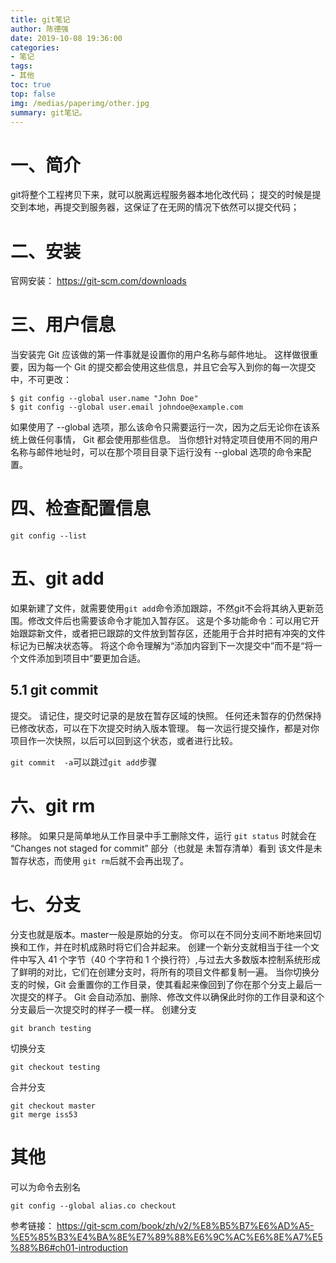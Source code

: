 ```yaml
---
title: git笔记
author: 陈德强
date: 2019-10-08 19:36:00
categories:
- 笔记
tags:
- 其他
toc: true
top: false
img: /medias/paperimg/other.jpg
summary: git笔记。
---
```


# 一、简介
git将整个工程拷贝下来，就可以脱离远程服务器本地化改代码；
提交的时候是提交到本地，再提交到服务器，这保证了在无网的情况下依然可以提交代码；

# 二、安装
官网安装：
https://git-scm.com/downloads

# 三、用户信息
当安装完 Git 应该做的第一件事就是设置你的用户名称与邮件地址。 这样做很重要，因为每一个 Git 的提交都会使用这些信息，并且它会写入到你的每一次提交中，不可更改：
```
$ git config --global user.name "John Doe"
$ git config --global user.email johndoe@example.com
```
如果使用了 --global 选项，那么该命令只需要运行一次，因为之后无论你在该系统上做任何事情， Git 都会使用那些信息。 当你想针对特定项目使用不同的用户名称与邮件地址时，可以在那个项目目录下运行没有 --global 选项的命令来配置。

# 四、检查配置信息
```
git config --list
```

# 五、git add

如果新建了文件，就需要使用`git add`命令添加跟踪，不然git不会将其纳入更新范围。修改文件后也需要该命令才能加入暂存区。
 这是个多功能命令：可以用它开始跟踪新文件，或者把已跟踪的文件放到暂存区，还能用于合并时把有冲突的文件标记为已解决状态等。 将这个命令理解为“添加内容到下一次提交中”而不是“将一个文件添加到项目中”要更加合适。 

## 5.1 git commit
提交。
请记住，提交时记录的是放在暂存区域的快照。 任何还未暂存的仍然保持已修改状态，可以在下次提交时纳入版本管理。 每一次运行提交操作，都是对你项目作一次快照，以后可以回到这个状态，或者进行比较。

` git commit  -a `可以跳过`git add`步骤

# 六、git rm
移除。
如果只是简单地从工作目录中手工删除文件，运行 `git status` 时就会在 “Changes not staged for commit” 部分（也就是 未暂存清单）看到 该文件是未暂存状态，而使用 `git rm`后就不会再出现了。

# 七、分支

分支也就是版本。master一般是原始的分支。
你可以在不同分支间不断地来回切换和工作，并在时机成熟时将它们合并起来。
创建一个新分支就相当于往一个文件中写入 41 个字节（40 个字符和 1 个换行符）,与过去大多数版本控制系统形成了鲜明的对比，它们在创建分支时，将所有的项目文件都复制一遍。
当你切换分支的时候，Git 会重置你的工作目录，使其看起来像回到了你在那个分支上最后一次提交的样子。 Git 会自动添加、删除、修改文件以确保此时你的工作目录和这个分支最后一次提交时的样子一模一样。
创建分支
```
git branch testing
```
切换分支
```
git checkout testing
```
合并分支
```
git checkout master
git merge iss53
```

# 其他

可以为命令去别名
```
git config --global alias.co checkout
```



参考链接：
https://git-scm.com/book/zh/v2/%E8%B5%B7%E6%AD%A5-%E5%85%B3%E4%BA%8E%E7%89%88%E6%9C%AC%E6%8E%A7%E5%88%B6#ch01-introduction